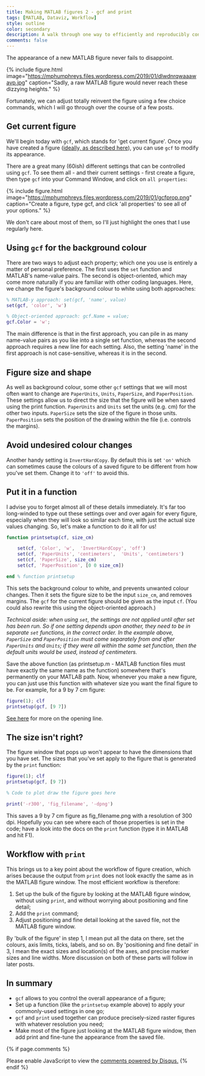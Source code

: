 ```yaml
---
title: Making MATLAB figures 2 - gcf and print
tags: [MATLAB, Dataviz, Workflow]
style: outline
color: secondary
description: A walk through one way to efficiently and reproducibly control the size, resolution and appearance of a MATLAB figure.
comments: false
---
```


The appearance of a new MATLAB figure never fails to disappoint.

{% include figure.html image="https://mphumphreys.files.wordpress.com/2019/01/dlwdnrqwaaawavp.jpg" caption="Sadly, a raw MATLAB figure would never reach these dizzying heights." %}

Fortunately, we can adjust totally reinvent the figure using a few choice commands, which I will go through over the course of a few posts.

## Get current figure

We'll begin today with `gcf`, which stands for 'get current figure'. Once you have created a figure ([ideally, as described here](/blog/making-matlab-figures-1-basic-workflow)), you can use `gcf` to modify its appearance.

There are a great many (60ish) different settings that can be controlled using `gcf`. To see them all - and their current settings - first create a figure, then type `gcf` into your Command Window, and click on `all properties`:

{% include figure.html image="https://mphumphreys.files.wordpress.com/2019/01/gcfprop.png" caption="Create a figure, type gcf, and click 'all properties' to see all of your options." %}

We don't care about most of them, so I'll just highlight the ones that I use regularly here.

## Using `gcf` for the background colour

There are two ways to adjust each property; which one you use is entirely a matter of personal preference. The first uses the `set` function and MATLAB's name-value pairs. The second is object-oriented, which may come more naturally if you are familiar with other coding languages. Here, we change the figure's background colour to white using both approaches:

```matlab
% MATLAB-y approach: set(gcf, 'name', value)
set(gcf, 'color', 'w')

% Object-oriented approach: gcf.Name = value;
gcf.Color = 'w';
```

The main difference is that in the first approach, you can pile in as many name-value pairs as you like into a single set function, whereas the second approach requires a new line for each setting. Also, the setting 'name' in the first approach is not case-sensitive, whereas it is in the second.

## Figure size and shape

As well as background colour, some other `gcf` settings that we will most often want to change are `PaperUnits`, `Units`, `PaperSize`, and `PaperPosition`. These settings allow us to direct the size that the figure will be when saved using the print function. `PaperUnits` and `Units` set the units (e.g. cm) for the other two inputs. `PaperSize` sets the size of the figure in those units. `PaperPosition` sets the position of the drawing within the file (i.e. controls the margins).

## Avoid undesired colour changes

Another handy setting is `InvertHardCopy`. By default this is set `'on'` which can sometimes cause the colours of a saved figure to be different from how you've set them. Change it to `'off'` to avoid this.

## Put it in a function

I advise you to forget almost all of these details immediately. It's far too long-winded to type out these settings over and over again for every figure, especially when they will look so similar each time, with just the actual size values changing. So, let's make a function to do it all for us!

```matlab
function printsetup(cf, size_cm)

    set(cf, 'Color', 'w',  'InvertHardCopy', 'off')
    set(cf, 'PaperUnits', 'centimeters',  'Units', 'centimeters')
    set(cf, 'PaperSize', size_cm)
    set(cf, 'PaperPosition', [0 0 size_cm])

end % function printsetup
```

This sets the background colour to white, and prevents unwanted colour changes. Then it sets the figure size to be the input `size_cm`, and removes margins. The `gcf` for the current figure should be given as the input `cf`. (You could also rewrite this using the object-oriented approach.)

*Technical aside: when using `set`, the settings are not applied until after set has been run. So if one setting depends upon another, they need to be in separate `set` functions, in the correct order. In the example above, `PaperSize` and `PaperPosition` must come separately from and after `PaperUnits` and `Units`; if they were all within the same set function, then the default units would be used, instead of centimeters.*

Save the above function (as printsetup.m - MATLAB function files must have exactly the same name as the function) somewhere that's permanently on your MATLAB path. Now, whenever you make a new figure, you can just use this function with whatever size you want the final figure to be. For example, for a 9 by 7 cm figure:

```matlab
figure(1); clf
printsetup(gcf, [9 7])
```

[See here](/blog/making-matlab-figures-1-basic-workflow) for more on the opening line.

## The size isn't right?

The figure window that pops up won't appear to have the dimensions that you have set. The sizes that you've set apply to the figure that is generated by the `print` function:

```matlab
figure(1); clf
printsetup(gcf, [9 7])

% Code to plot draw the figure goes here

print('-r300', 'fig_filename', '-dpng')
```

This saves a 9 by 7 cm figure as fig_filename.png with a resolution of 300 dpi. Hopefully you can see where each of those properties is set in the code; have a look into the docs on the `print` function (type it in MATLAB and hit F1).

## Workflow with `print`

This brings us to a key point about the workflow of figure creation, which arises because the output from `print` does not look exactly the same as in the MATLAB figure window. The most efficient workflow is therefore:

  1. Set up the bulk of the figure by looking at the MATLAB figure window, without using `print`, and without worrying about positioning and fine detail;
  1. Add the `print` command;
  1. Adjust positioning and fine detail looking at the saved file, not the MATLAB figure window.

By 'bulk of the figure' in step 1, I mean put all the data on there, set the colours, axis limits, ticks, labels, and so on. By 'positioning and fine detail' in 3, I mean the exact sizes and location(s) of the axes, and precise marker sizes and line widths. More discussion on both of these parts will follow in later posts.

## In summary

  * `gcf` allows to you control the overall appearance of a figure;
  * Set up a function (like the `printsetup` example above) to apply your commonly-used settings in one go;
  * `gcf` and `print` used together can produce precisely-sized raster figures with whatever resolution you need;
  * Make most of the figure just looking at the MATLAB figure window, then add print and fine-tune the appearance from the saved file.

{% if page.comments %}
<div id="disqus_thread"></div>
<script>
var disqus_config = function () {
this.page.url = 'https://mvdh.xyz/blog/making-matlab-figures-2-gcf-and-print';  // Replace PAGE_URL with your page's canonical URL variable
// this.page.identifier = PAGE_IDENTIFIER; // Replace PAGE_IDENTIFIER with your page's unique identifier variable
};
(function() { // DON'T EDIT BELOW THIS LINE
var d = document, s = d.createElement('script');
s.src = 'https://mvdh7.disqus.com/embed.js';
s.setAttribute('data-timestamp', +new Date());
(d.head || d.body).appendChild(s);
})();
</script>
<noscript>Please enable JavaScript to view the <a href="https://disqus.com/?ref_noscript">comments powered by Disqus.</a></noscript>
{% endif %}
